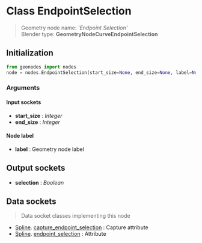
# Class EndpointSelection

> Geometry node name: _'Endpoint Selection'_<br>Blender type:  **GeometryNodeCurveEndpointSelection**

## Initialization


```python
from geonodes import nodes
node = nodes.EndpointSelection(start_size=None, end_size=None, label=None)
```


### Arguments


#### Input sockets



- **start_size** : _Integer_
- **end_size** : _Integer_



#### Node label



- **label** : Geometry node label



## Output sockets



- **selection** : _Boolean_



## Data sockets

> Data socket classes implementing this node


- [Spline](aaa). [capture_endpoint_selection](bbb) : Capture attribute
- [Spline](aaa). [endpoint_selection](bbb) : Attribute


